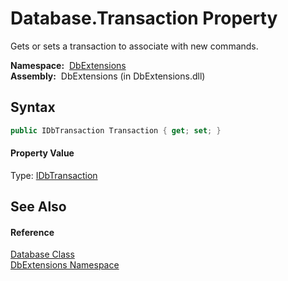 Database.Transaction Property
=============================
Gets or sets a transaction to associate with new commands.

  **Namespace:**  [DbExtensions][1]  
  **Assembly:**  DbExtensions (in DbExtensions.dll)

Syntax
------

```csharp
public IDbTransaction Transaction { get; set; }
```

#### Property Value
Type: [IDbTransaction][2]

See Also
--------

#### Reference
[Database Class][3]  
[DbExtensions Namespace][1]  

[1]: ../README.md
[2]: http://msdn.microsoft.com/en-us/library/yas366ac
[3]: README.md